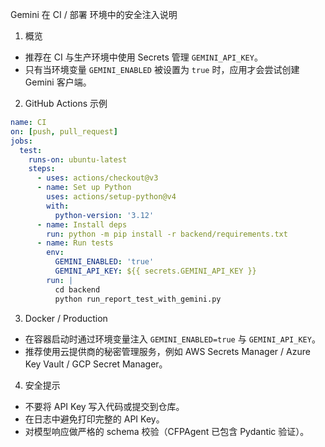 Gemini 在 CI / 部署 环境中的安全注入说明

1) 概览
- 推荐在 CI 与生产环境中使用 Secrets 管理 `GEMINI_API_KEY`。
- 只有当环境变量 `GEMINI_ENABLED` 被设置为 `true` 时，应用才会尝试创建 Gemini 客户端。

2) GitHub Actions 示例
```yaml
name: CI
on: [push, pull_request]
jobs:
  test:
    runs-on: ubuntu-latest
    steps:
      - uses: actions/checkout@v3
      - name: Set up Python
        uses: actions/setup-python@v4
        with:
          python-version: '3.12'
      - name: Install deps
        run: python -m pip install -r backend/requirements.txt
      - name: Run tests
        env:
          GEMINI_ENABLED: 'true'
          GEMINI_API_KEY: ${{ secrets.GEMINI_API_KEY }}
        run: |
          cd backend
          python run_report_test_with_gemini.py
```

3) Docker / Production
- 在容器启动时通过环境变量注入 `GEMINI_ENABLED=true` 与 `GEMINI_API_KEY`。
- 推荐使用云提供商的秘密管理服务，例如 AWS Secrets Manager / Azure Key Vault / GCP Secret Manager。

4) 安全提示
- 不要将 API Key 写入代码或提交到仓库。
- 在日志中避免打印完整的 API Key。
- 对模型响应做严格的 schema 校验（CFPAgent 已包含 Pydantic 验证）。
